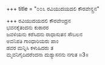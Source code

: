 +++
title = "೦೦೩ ರವಿಯುದಯದಲಿ ಕೌರವೇನ್ದ್ರನ"

+++
ರವಿಯುದಯದಲಿ ಕೌರವೇಂದ್ರನ  
ಭವನಕೈತಂದನು ಕುಠಾರರ  
ಜವಳಿಯನು ಕರೆಸಿದನು ರಾಧಾಸುತನ ಸೌಬಲನ  
ಅವನಿಪತಿ ಗಾಂಧಾರಿಯರು ಪಾಂ  
ಡವರ ಮನ್ನಿಸಿ ಕಳುಹಿದರು ತ  
ಮ್ಮವನಿಗೈದಿದರೆಂದನಾ ದುಶ್ಯಾಸನನು ನಗುತ    ॥3॥